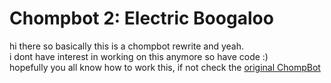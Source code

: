 # Chompbot 2: Electric Boogaloo

hi there so basically this is a chompbot rewrite and yeah. <br>
i dont have interest in working on this anymore so have code :) <br>
hopefully you all know how to work this, if not check the [original ChompBot](https://github.com/ChompChompDead/ChompBot) <br>
